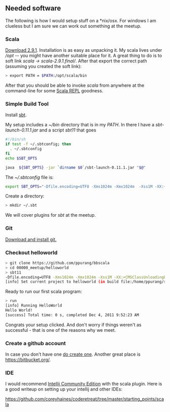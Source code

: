 ## Needed software

The following is how I would setup stuff on a *nix/osx. For windows I am clueless but I am sure we can work out something at the meetup.

### Scala

[Download 2.9.1](http://www.scala-lang.org/downloads). Installation is as easy as unpacking it. My scala lives under _/opt_ -- you might have another suitable place for it. A great thing to do is to soft link _scala -> scala-2.9.1.final/_. After that export the correct path (assuming you created the soft link):

```bash  
> export PATH = $PATH:/opt/scala/bin  
```
After that you should be able to invoke _scala_ from anywhere at the command-line for some [Scala REPL](http://www.youtube.com/watch?v=YpjKzKzC7jI) goodness. 

### Simple Build Tool

Install [sbt](https://github.com/harrah/xsbt/wiki/Getting-Started-Setup). 

My setup includes a _~/bin_ directory that is in my _PATH_. In there I have a _sbt-launch-0.11.1.jar_ and a script _sbt11_ that goes

```bash
#!/bin/sh
if test -f ~/.sbtconfig; then
  . ~/.sbtconfig
fi
echo $SBT_OPTS

java  ${SBT_OPTS} -jar `dirname $0`/sbt-launch-0.11.1.jar "$@"
``` 
The _~/.sbtconfig_ file is:

```bash
export SBT_OPTS="-Dfile.encoding=UTF8 -Xms1024m -Xmx1024m  -Xss1M -XX:+CMSClassUnloadingEnabled -XX:MaxPermSize=256m -Dsbt.boot.directory=$HOME/.sbt/boot/"
```

Create a directory:

```bash
> mkdir ~/.sbt
```

We will cover plugins for _sbt_ at the meetup.

### Git

[Download and install git.](http://git-scm.com/download)

### Checkout helloworld

```bash
> git clone https://github.com/ppurang/bbscala
> cd 00000_meetup/helloworld
> sbt11
-Dfile.encoding=UTF8 -Xms1024m -Xmx1024m -Xss1M -XX:+CMSClassUnloadingEnabled -XX:MaxPermSize=256m -Dsbt.boot.directory=/home/ppurang/.sbt/boot/
[info] Set current project to helloworld (in build file:/home/ppurang/repositories/github/meri/bbscala/00000_meetup/helloworld/)
```

Ready to run our first scala program:

```bash
> run
[info] Running HelloWorld 
Hello World!
[success] Total time: 0 s, completed Dec 4, 2011 9:52:23 AM
```

Congrats your setup clicked. And don't worry if things weren't as successful - that is one of the reasons why we meet.


### Create a github account

In case you don't have one [do create one](https://github.com/signup/free). Another great place is https://bitbucket.org/.

### IDE

I would recommend [Intellij Community Edition](http://www.jetbrains.com/idea/download/) with the scala plugin. Here is a good writeup on setting up your intellij and other IDEs:

https://github.com/coreyhaines/coderetreat/tree/master/starting_points/scala

